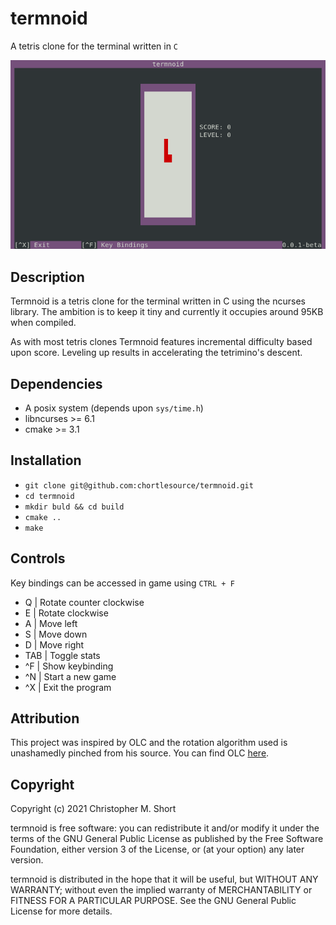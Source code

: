 # termnoid
A tetris clone for the terminal written in `C`

<p align="center">
  <img src="gfx/termnoid.png?raw=true" alt="termnoid a tetris clone!"/>
</p>

## Description

Termnoid is a tetris clone for the terminal written in C using the ncurses library. The ambition is to keep it tiny and currently it occupies around 95KB when compiled.

As with most tetris clones Termnoid features incremental difficulty based upon score. Leveling up results in accelerating the tetrimino's descent.

## Dependencies

* A posix system (depends upon `sys/time.h`)
* libncurses >= 6.1
* cmake >= 3.1

## Installation

* `git clone git@github.com:chortlesource/termnoid.git`
* `cd termnoid`
* `mkdir buld && cd build`
* `cmake ..`
* `make`

## Controls

Key bindings can be accessed in game using `CTRL + F`

* Q   | Rotate counter clockwise
* E   | Rotate clockwise
* A   | Move left
* S   | Move down
* D   | Move right
* TAB | Toggle stats
* ^F  | Show keybinding
* ^N  | Start a new game
* ^X  | Exit the program

## Attribution

This project was inspired by OLC and the rotation algorithm used is unashamedly pinched from his source. You can find OLC [here](https://github.com/OneLoneCoder).

## Copyright

Copyright (c) 2021 Christopher M. Short

termnoid is free software: you can redistribute it and/or
modify it under the terms of the GNU General Public License as
published by the Free Software Foundation, either version 3 of the
License, or (at your option) any later version.

termnoid is distributed in the hope that it will be useful, but
WITHOUT ANY WARRANTY; without even the implied warranty of
MERCHANTABILITY or FITNESS FOR A PARTICULAR PURPOSE. See the GNU
General Public License for more details.
